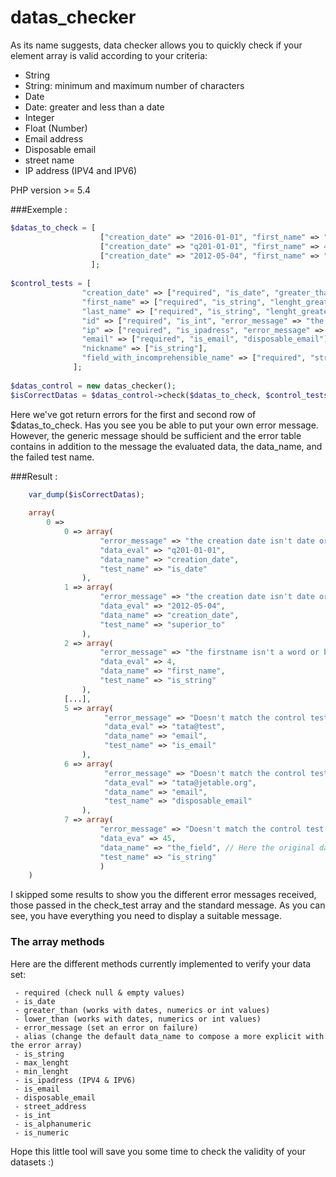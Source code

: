 # datas_checker

As its name suggests, data checker allows you to quickly check if your element array is valid according to your criteria:

- String
- String: minimum and maximum number of characters
- Date
- Date: greater and less than a date
- Integer
- Float (Number)
- Email address
- Disposable email
- street name
- IP address (IPV4 and IPV6)

PHP version >= 5.4

###Exemple : 

```php 
$datas_to_check = [
                    ["creation_date" => "2016-01-01", "first_name" => "John", "last_name" => "Paul", "id" => 24, "ip" => "192.25.14.2", "email" => "tata@test.com", "nickname" => "Joe"],
                    ["creation_date" => "q201-01-01", "first_name" => 4, "last_name" => "Paul", "id" => "24", "ip" => "toto", "email" => "tata@test", "field_with_incomprehensible_name" => 45],
                    ["creation_date" => "2012-05-04", "first_name" => "yes", "last_name" => "true", "id" => "paul", "ip" => "192.25.14.2", "email" => "tata@jetable.org", "nickname" => ""]
                  ];
        
$control_tests = [
                "creation_date" => ["required", "is_date", "greater_than" => "2016-01-01", "error_message" => "the creation date isn't date or be superior to '2016-01-01'"],
                "first_name" => ["required", "is_string", "lenght_greater" => 2, "error_message" => "the firstname isn't a word or be inferior to 2 characters"],
                "last_name" => ["required", "is_string", "lenght_greater" => 1, "error_message" => "the name isn't a word or be inferior to 1 characters"],
                "id" => ["required", "is_int", "error_message" => "the id doesn't exist or not an integer"],
                "ip" => ["required", "is_ipadress", "error_message" => "the ip address doesn't exist or not a valid ip address"],
                "email" => ["required", "is_email", "disposable_email"],
                "nickname" => ["is_string"],
                "field_with_incomprehensible_name" => ["required", "string", "alias" => "the_field"]
              ];
                  
$datas_control = new datas_checker();
$isCorrectDatas = $datas_control->check($datas_to_check, $control_tests);
```

Here we've got return errors for the first and second row of $datas_to_check.
Has you see you be able to put your own error message. However, the generic message should be sufficient and the error table contains in addition to the message the evaluated data, the data_name, and the failed test name.

###Result :
```php 
    var_dump($isCorrectDatas);
    
    array(
        0 => 
            0 => array(
                    "error_message" => "the creation date isn't date or be superior to '2016-01-01'",
                    "data_eval" => "q201-01-01",
                    "data_name" => "creation_date",
                    "test_name" => "is_date"
                ),
            1 => array(
                    "error_message" => "the creation date isn't date or be superior to '2016-01-01'",
                    "data_eval" => "2012-05-04",
                    "data_name" => "creation_date",
                    "test_name" => "superior_to"
                ),
            2 => array(
                    "error_message" => "the firstname isn't a word or be inferior to 2 characters",
                    "data_eval" => 4,
                    "data_name" => "first_name",
                    "test_name" => "is_string"
                ),
            [...],
            5 => array(
                     "error_message" => "Doesn't match the control test IS_EMAIL as excepted",
                     "data_eval" => "tata@test",
                     "data_name" => "email",
                     "test_name" => "is_email"
                ),
            6 => array(
                     "error_message" => "Doesn't match the control test DISPOSABLE_EMAIL as excepted",
                     "data_eval" => "tata@jetable.org",
                     "data_name" => "email",
                     "test_name" => "disposable_email"
                ),
            7 => array(
                    "error_message" => "Doesn't match the control test IS_STRING as excepted",
                    "data_eva" => 45,
                    "data_name" => "the_field", // Here the original data_name is replaced by the alias
                    "test_name" => "is_string"
                    )
    )   
```

I skipped some results to show you the different error messages received, those passed in the check_test array and the standard message. As you can see, you have everything you need to display a suitable message.


### The array methods 

Here are the different methods currently implemented to verify your data set:

  ````
   - required (check null & empty values)
   - is_date
   - greater_than (works with dates, numerics or int values)
   - lower_than (works with dates, numerics or int values)
   - error_message (set an error on failure)
   - alias (change the default data_name to compose a more explicit with the error array)
   - is_string
   - max_lenght
   - min_lenght
   - is_ipadress (IPV4 & IPV6)
   - is_email
   - disposable_email
   - street_address
   - is_int
   - is_alphanumeric
   - is_numeric
  ````

Hope this little tool will save you some time to check the validity of your datasets :)
